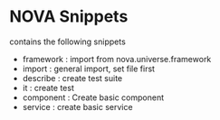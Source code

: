 # NOVA Snippets

contains the following snippets

* framework : import from nova.universe.framework
* import : general import, set file first
* describe : create test suite
* it : create test
* component : Create basic component
* service : create basic service